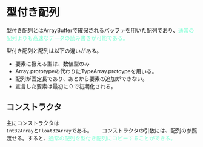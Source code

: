 # 型付き配列

型付き配列とはArrayBufferで確保されるバッファを用いた配列であり、<font color = "Aquamarine">通常の配列よりも高速なデータの読み書きが可能である。</font>

型付き配列と配列は以下の違いがある。

- 要素に扱える型は、数値型のみ
- Array.prototypeの代わりにTypeArray.protoypeを用いる。
- 配列が固定長であり、あとから要素の追加ができない。
- 宣言した要素は最初に０で初期化される。
  
## コンストラクタ

主にコンストラクタは  
`Int32Array`と`Float32Array`である。　　
コンストラクタの引数には、配列の参照渡せる。すると、<font color = "Aquamarine">通常の配列を型付き配列にコピーすることができる。</font>

